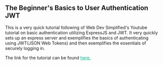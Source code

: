 <h2>The Beginner's Basics to User Authentication JWT</h2>

This is a very quick tutorial following of Web Dev Simplified's Youtube tutorial on basic authentication utilizing ExpressJS and JWT. It very quickly sets up an express server and exemplifies the basics of authenticating using JWT(JSON Web Tokens) and then exemplifies the essentials of securely logging in.

The link for the tutorial can be found <a style=color:#00ae8cff href="https://www.youtube.com/watch?v=mbsmsi7l3r4">here.</a>
